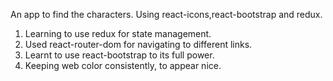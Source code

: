 An app to find the characters.
Using react-icons,react-bootstrap and redux.

1. Learning to use redux for state management.
2. Used react-router-dom for navigating to different links.
3. Learnt to use react-bootstrap to its full power.
4. Keeping web color consistently, to appear nice.
